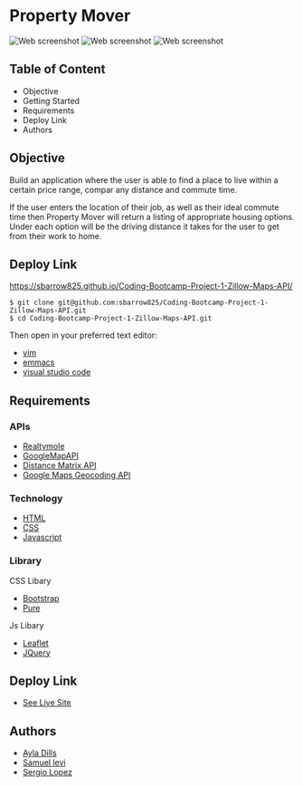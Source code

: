 # Property Mover

![Web screenshot](webscreenshot.png)
![Web screenshot](https://media.giphy.com/media/RgtzggWcC8GcHW6HnT/giphy.gif)
![Web screenshot](https://media.giphy.com/media/TiD6bqtO7e0E2KxUDt/giphy.gif)

## Table of Content
- Objective
- Getting Started
- Requirements
- Deploy Link
- Authors


## Objective
Build an application where the user is able to find a place to live within a certain price range, compar any distance and commute time.

If the user enters the location of their job, as well as their ideal commute time then Property Mover will return a listing of appropriate housing options. Under each option will be the driving distance it takes for the user to get from their work to home.


## Deploy Link
https://sbarrow825.github.io/Coding-Bootcamp-Project-1-Zillow-Maps-API/

```
$ git clone git@github.com:sbarrow825/Coding-Bootcamp-Project-1-Zillow-Maps-API.git
$ cd Coding-Bootcamp-Project-1-Zillow-Maps-API.git
```
Then open in your preferred text editor:
- [vim](https://www.vim.org/) 
- [emmacs](https://www.gnu.org/software/emacs/)
- [visual studio code](https://code.visualstudio.com/) 

## Requirements

### APIs
* [Realtymole](https://www.realtymole.com/api)
* [GoogleMapAPI](https://developers.google.com/maps/documentation/javascript/get-api-key)
* [Distance Matrix API](https://cloud.google.com/maps-platform/routes/?utm_source=google&utm_medium=cpc&utm_campaign=FY18-Q2-global-demandgen-paidsearchonnetworkhouseads-cs-maps_contactsal_saf&utm_content=text-ad-none-none-DEV_c-CRE_289050149274-ADGP_Hybrid+%7C+AW+SEM+%7C+SKWS+~+Distance+Matrix+API-KWID_43700035908080913-aud-581578347266:kwd-327115461770-userloc_9032071&utm_term=KW_distance%20matrix%20api-ST_distance+matrix+api&gclid=Cj0KCQjwl4v4BRDaARIsAFjATPm3PH2eBYIo85KxUULohiCbu4Zs3o-EsdVQ5Rh4wdywkihqFfWQggAaApdIEALw_wcB)
* [Google Maps Geocoding API‎](https://developers.google.com/maps/documentation/geocoding/start)

### Technology
* [HTML](https://developer.mozilla.org/en-US/docs/Web/HTML)
* [CSS](https://developer.mozilla.org/en-US/docs/Web/CSS)
* [Javascript](https://developer.mozilla.org/en-US/docs/Web/JavaScrip)

### Library
CSS Libary
* [Bootstrap](https://getbootstrap.com/)
* [Pure](https://purecss.io/buttons/)

Js  Libary
* [Leaflet](https://leafletjs.com/)
* [JQuery](https://jquery.com/)

## Deploy Link
* [See Live Site](https://sbarrow825.github.io/Coding-Bootcamp-Project-1-Zillow-Maps-API/)



## Authors
- [Ayla Dills](https://github.com/ayladillis)
- [Samuel levi](https://github.com/sbarrow825)
- [Sergio Lopez](https://github.com/cherjios)
